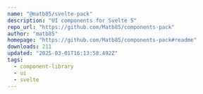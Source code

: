 ```yaml
---
name: "@matb85/svelte-pack"
description: "UI components for Svelte 5"
repo_url: "https://github.com/Matb85/components-pack"
author: "matb85"
homepage: "https://github.com/Matb85/components-pack#readme"
downloads: 211
updated: "2025-03-01T16:13:58.492Z"
tags: 
  - component-library
  - ui
  - svelte
---
```

